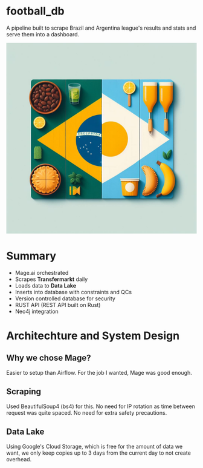 # **football_db**
A pipeline built to scrape Brazil and Argentina league's results and stats and serve them into a dashboard.

![logo](logo.jfif "Logo")

# **Summary**
- Mage.ai orchestrated
- Scrapes **Transfermarkt** daily
- Loads data to **Data Lake**
- Inserts into database with constraints and QCs
- Version controlled database for security
- RUST API (REST API built on Rust)
- Neo4j integration

# **Architechture and System Design**
## **Why we chose Mage?**
Easier to setup than Airflow. For the job I wanted, Mage was good enough.

## **Scraping**
Used BeautifulSoup4 (bs4) for this. No need for IP rotation as time between request was quite spaced. No need for extra safety precautions.

## **Data Lake**
Using Google's Cloud Storage, which is free for the amount of data we want, we only keep copies up to 3 days from the current day to not create overhead.

##
